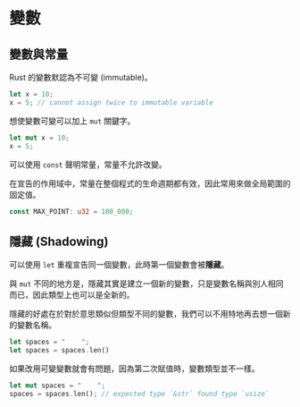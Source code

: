 # 變數

## 變數與常量

Rust 的變數默認為不可變 (immutable)。

```rust
let x = 10;
x = 5; // cannot assign twice to immutable variable
```

想使變數可變可以加上 `mut` 關鍵字。

```rust
let mut x = 10;
x = 5;
```

可以使用 `const` 聲明常量，常量不允許改變。

在宣告的作用域中，常量在整個程式的生命週期都有效，因此常用來做全局範圍的固定值。

```rust
const MAX_POINT: u32 = 100_000;
```

## 隱藏 (Shadowing)

可以使用 `let` 重複宣告同一個變數，此時第一個變數會被**隱藏**。

與 `mut` 不同的地方是，隱藏其實是建立一個新的變數，只是變數名稱與別人相同而已，因此類型上也可以是全新的。

隱藏的好處在於對於意思類似但類型不同的變數，我們可以不用特地再去想一個新的變數名稱。

```rust
let spaces = "    ";
let spaces = spaces.len()
```

如果改用可變變數就會有問題，因為第二次賦值時，變數類型並不一樣。

```rust
let mut spaces = "    ";
spaces = spaces.len(); // expected type `&str` found type `usize`
```
